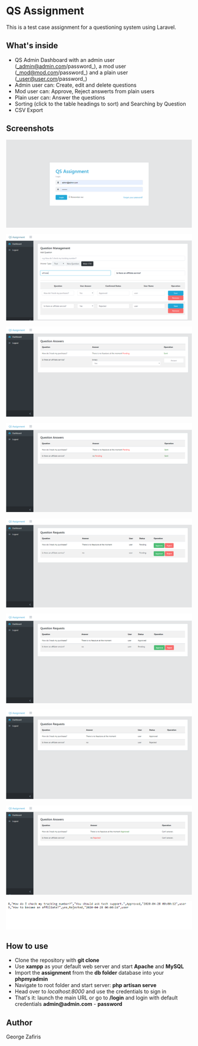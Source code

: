 # QS Assignment

This is a test case assignment for a questioning system using Laravel.

## What's inside

- QS Admin Dashboard with an admin user (_admin@admin.com/password_), a mod user (_mod@mod.com/password_) and a plain user (_user@user.com/password_) 
- Admin user can: Create, edit and delete questions
- Mod user can: Approve, Reject answerts from plain users
- Plain user can: Answer the questions
- Sorting (click to the table headings to sort) and Searching by Question
- CSV Export

## Screenshots


![login](./images/login.png)

![admin](./images/admin.png)

![user](./images/user.png)

![user_1](./images/user_2.png)

![mod_1](./images/mod_1.png)

![mod_2](./images/mod_2.png)

![mod_3](./images/mod_3.png)

![final](./images/user_final.png)

![csv](./images/csv.png)


## How to use

- Clone the repository with __git clone__
- Use __xampp__ as your default web server and start __Apache__ and __MySQL__
- Import the __assignment__ from the __db folder__ database into your __phpmyadmin__
- Navigate to root folder and start server: __php artisan serve__
- Head over to _localhost:8000_ and use the credentials to sign in
- That's it: launch the main URL or go to __/login__ and login with default credentials __admin@admin.com__ - __password__


## Author 
George Zafiris




